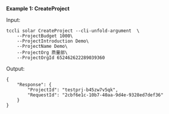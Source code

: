 **Example 1: CreateProject**



Input: 

```
tccli solar CreateProject --cli-unfold-argument  \
    --ProjectBudget 1000\
    --ProjectIntroduction Demo\
    --ProjectName Demo\
    --ProjectOrg 质量部\
    --ProjectOrgId 652462622289039360
```

Output: 
```
{
    "Response": {
        "ProjectId": "testprj-b45zw7v5qk",
        "RequestId": "2cbf6e1c-10b7-40aa-9d4e-9328ed7def36"
    }
}
```

